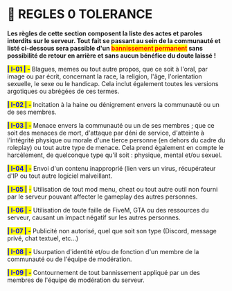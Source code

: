 # 🚫 REGLES 0 TOLERANCE

**Les règles de cette section composent la liste des actes et paroles interdits sur le serveur. Tout fait se passant au sein de la communauté et listé ci-dessous sera passible d'un **<mark style="color:red;">**bannissement permanent**</mark>** sans possibilité de retour en arrière et sans aucun bénéfice du doute laissé !**



<mark style="color:blue;">**| I-01 | -**</mark> Blagues, memes ou tout autre propos, que ce soit à l'oral, par image ou par écrit, concernant la race, la religion, l'âge, l'orientation sexuelle, le sexe ou le handicap. Cela inclut également toutes les versions argotiques ou abrégées de ces termes.

<mark style="color:blue;">**| I-02 | -**</mark> Incitation à la haine ou dénigrement envers la communauté ou un de ses membres.

<mark style="color:blue;">**| I-03 | -**</mark> Menace envers la communauté ou un de ses membres ; que ce soit des menaces de mort, d'attaque par déni de service, d'atteinte à l'intégrité physique ou morale d'une tierce personne (en dehors du cadre du roleplay) ou tout autre type de menace. Cela prend également en compte le harcèlement, de quelconque type qu'il soit : physique, mental et/ou sexuel.

<mark style="color:blue;">**| I-04 | -**</mark> Envoi d'un contenu inapproprié (lien vers un virus, récupérateur d'IP ou tout autre logiciel malveillant.

<mark style="color:blue;">**| I-05 |**</mark> <mark style="color:blue;"></mark><mark style="color:blue;">-</mark> Utilisation de tout mod menu, cheat ou tout autre outil non fourni par le serveur pouvant affecter le gameplay des autres personnes.

<mark style="color:blue;">**| I-06 | -**</mark> Utilisation de toute faille de FiveM, GTA ou des ressources du serveur, causant un impact négatif sur les autres personnes.

<mark style="color:blue;">**| I-07 | -**</mark> Publicité non autorisé, quel que soit son type (Discord, message privé, chat textuel, etc...)

<mark style="color:blue;">**| I-08 | -**</mark> Usurpation d'identité et/ou de fonction d'un membre de la communauté ou de l'équipe de modération.

<mark style="color:blue;">**| I-09 | -**</mark> Contournement de tout bannissement appliqué par un des membres de l'équipe de modération du serveur.
